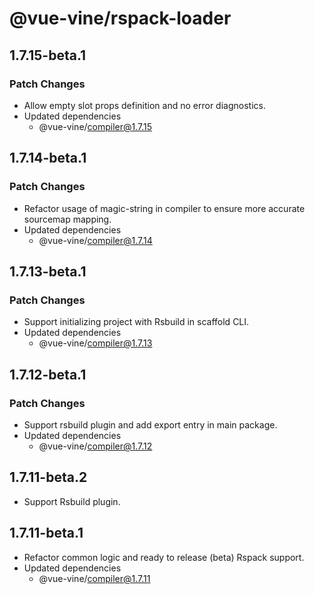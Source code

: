 # @vue-vine/rspack-loader

## 1.7.15-beta.1

### Patch Changes

- Allow empty slot props definition and no error diagnostics.
- Updated dependencies
  - @vue-vine/compiler@1.7.15

## 1.7.14-beta.1

### Patch Changes

- Refactor usage of magic-string in compiler to ensure more accurate sourcemap mapping.
- Updated dependencies
  - @vue-vine/compiler@1.7.14

## 1.7.13-beta.1

### Patch Changes

- Support initializing project with Rsbuild in scaffold CLI.
- Updated dependencies
  - @vue-vine/compiler@1.7.13

## 1.7.12-beta.1

### Patch Changes

- Support rsbuild plugin and add export entry in main package.
- Updated dependencies
  - @vue-vine/compiler@1.7.12

## 1.7.11-beta.2

- Support Rsbuild plugin.

## 1.7.11-beta.1

- Refactor common logic and ready to release (beta) Rspack support.
- Updated dependencies
  - @vue-vine/compiler@1.7.11
